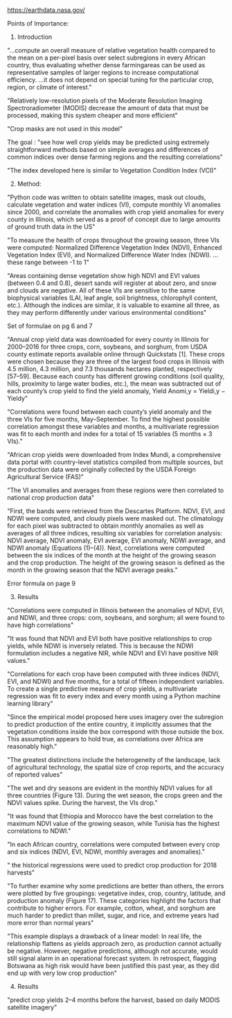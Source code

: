 https://earthdata.nasa.gov/

Points of Importance:

1. Introduction

"...compute an overall measure of relative vegetation health compared to the mean on a per-pixel basis over select subregions in every African country, thus evaluating whether dense farmingareas can be used as representative samples of larger regions to increase computational efficiency. ...it does not depend on special tuning for the particular crop, region, or climate of interest."

"Relatively low-resolution pixels of the Moderate Resolution Imaging Spectroradiometer (MODIS) decrease the amount of data that must be processed, making this system cheaper and more efficient"

"Crop masks are not used in this model"

The goal : "see how well crop yields may be predicted using extremely straightforward methods based on simple averages and differences of common indices over dense farming regions and the resulting correlations"

"The index developed here is similar to Vegetation Condition Index (VCI)"

2. Method:

"Python code was written to obtain satellite images, mask out clouds, calculate vegetation and water indices (VI), compute monthly VI anomalies since 2000, and correlate the anomalies with crop yield anomalies for every county in Illinois, which served as a proof of concept due to large amounts of ground truth data in the US"

"To measure the health of crops throughout the growing season, three VIs were computed:  Normalized Difference Vegetation Index (NDVI), Enhanced Vegetation Index (EVI), and Normalized
Difference Water Index (NDWI). ... these range between -1 to 1"

"Areas containing dense vegetation show high NDVI and EVI values (between 0.4 and 0.8), desert sands will register at about zero, and snow and clouds are negative. All of these VIs are
sensitive to the same biophysical variables (LAI, leaf angle, soil brightness, chlorophyll content, etc.). Although the indices are similar, it is valuable to examine all three, as they may perform differently under various environmental conditions"

Set of formulae on pg 6 and 7

"Annual crop yield data was downloaded for every county in Illinois for 2000–2016 for three crops, corn, soybeans, and sorghum, from USDA county estimate reports available online through Quickstats [1]. These crops were chosen because they are three of the largest food crops in Illinois with 4.5 million, 4.3 million, and 7.3 thousands hectares planted, respectively [57–59]. Because each county has different growing conditions (soil quality, hills, proximity to large water bodies, etc.), the mean was subtracted out of each county’s crop yield to find the yield anomaly, Yield Anomi,y = Yieldi,y − Yieldy"

"Correlations were found between each county’s yield anomaly and the three VIs for five months, May–September. To find the highest possible correlation amongst these variables and months, a multivariate regression was fit to each month and index for a total of 15 variables (5 months × 3 VIs)."

"African crop yields were downloaded from Index Mundi, a comprehensive data portal with country-level statistics compiled from multiple sources, but the production data were originally collected by the USDA Foreign Agricultural Service (FAS)"

"The VI anomalies and averages from these regions were then correlated to national crop production data"

"First, the bands were retrieved from the Descartes Platform. NDVI, EVI, and NDWI were computed, and cloudy pixels were masked out. The climatology for each pixel was subtracted to
obtain monthly anomalies as well as averages of all three indices, resulting six variables for correlation analysis: NDVI average, NDVI anomaly, EVI average, EVI anomaly, NDWI average, and NDWI anomaly (Equations (1)–(4)). Next, correlations were computed between the six indices of the month at the height of the growing season and the crop production. The height of the growing season is defined as the month in the growing season that the NDVI average peaks."


Error formula on page 9

3. Results

"Correlations were computed in Illinois between the anomalies of NDVI, EVI, and NDWI, and three crops: corn, soybeans, and sorghum; all were found to have high correlations"

"It was found that NDVI and EVI both have positive relationships to crop yields, while NDWI is inversely related. This is because the NDWI formulation includes a negative NIR, while NDVI and EVI have positive NIR values."


"Correlations for each crop have been computed with three indices (NDVI, EVI, and NDWI) and five months, for a total of fifteen independent variables. To create a single predictive measure of crop yields, a multivariate regression was fit to every index and every month using a Python machine learning library"

"Since the empirical model proposed here uses imagery over the subregion to predict production of the entire country, it implicitly assumes that the vegetation conditions inside the box correspond with those outside the box. This assumption appears to hold true, as correlations over Africa are reasonably high."

"The greatest distinctions include the heterogeneity of the landscape, lack of agricultural technology, the spatial size of crop reports, and the accuracy of reported values"

"The wet and dry seasons are evident in the monthly NDVI values for all three countries (Figure 13). During the wet season, the crops green and the NDVI values spike. During the harvest, the VIs drop."

"It was found that Ethiopia and Morocco have the best correlation to the maximum NDVI value of the growing season, while Tunisia has the highest correlations to NDWI."

"In each African country, correlations were computed between every crop and six indices (NDVI, EVI, NDWI, monthly averages and anomalies)."

" the historical regressions were used to predict crop production for 2018 harvests"

"To further examine why some predictions are better than others, the errors were plotted by five groupings: vegetative index, crop, country, latitude, and production anomaly (Figure 17). These categories highlight the factors that contribute to higher errors. For example, cotton, wheat, and sorghum are much harder to predict than millet, sugar, and rice, and extreme years had more error than normal years"

"This example displays a drawback of a linear model: In real life, the relationship flattens as yields approach zero, as production cannot actually be negative. However, negative predictions, although not accurate, would still signal alarm in an operational forecast system. In retrospect, flagging Botswana as high risk would have been justified this past year, as they did end up with very low crop production"

4. Results

"predict crop yields 2–4 months before the harvest, based on daily MODIS satellite imagery"
